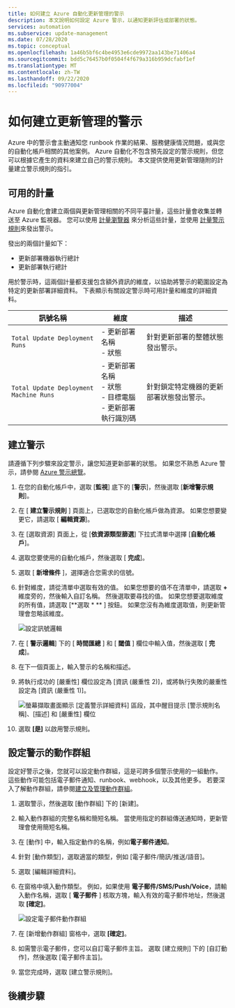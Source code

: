 ```yaml
---
title: 如何建立 Azure 自動化更新管理的警示
description: 本文說明如何設定 Azure 警示，以通知更新評估或部署的狀態。
services: automation
ms.subservice: update-management
ms.date: 07/28/2020
ms.topic: conceptual
ms.openlocfilehash: 1a46b5bf6c4be4953e6cde9972aa143be71406a4
ms.sourcegitcommit: bdd5c76457b0f0504f4f679a316b959dcfabf1ef
ms.translationtype: MT
ms.contentlocale: zh-TW
ms.lasthandoff: 09/22/2020
ms.locfileid: "90977004"
---
```

# <a name="how-to-create-alerts-for-update-management"></a>如何建立更新管理的警示

Azure 中的警示會主動通知您 runbook 作業的結果、服務健康情況問題，或與您的自動化帳戶相關的其他案例。 Azure 自動化不包含預先設定的警示規則，但您可以根據它產生的資料來建立自己的警示規則。 本文提供使用更新管理隨附的計量建立警示規則的指引。

## <a name="available-metrics"></a>可用的計量

Azure 自動化會建立兩個與更新管理相關的不同平臺計量，這些計量會收集並轉送至 Azure 監視器。 您可以使用 [計量瀏覽器](../../azure-monitor/platform/metrics-charts.md) 來分析這些計量，並使用 [計量警示規則](../../azure-monitor/platform/alerts-metric.md)來發出警示。

發出的兩個計量如下：

* 更新部署機器執行總計
* 更新部署執行總計

用於警示時，這兩個計量都支援包含額外資訊的維度，以協助將警示的範圍設定為特定的更新部署詳細資料。 下表顯示有關設定警示時可用計量和維度的詳細資料。

|訊號名稱|維度|描述
|---|---|---|
|`Total Update Deployment Runs`|- 更新部署名稱<br>- 狀態 | 針對更新部署的整體狀態發出警示。|
|`Total Update Deployment Machine Runs`|- 更新部署名稱</br>- 狀態</br>- 目標電腦</br>- 更新部署執行識別碼    |針對鎖定特定機器的更新部署狀態發出警示。|

## <a name="create-alert"></a>建立警示

請遵循下列步驟來設定警示，讓您知道更新部署的狀態。 如果您不熟悉 Azure 警示，請參閱 [Azure 警示總覽](../../azure-monitor/platform/alerts-overview.md)。

1. 在您的自動化帳戶中，選取 [**監視**] 底下的 [**警示**]，然後選取 [**新增警示規則**]。

2. 在 [ **建立警示規則** ] 頁面上，已選取您的自動化帳戶做為資源。 如果您想要變更它，請選取 [ **編輯資源**]。

3. 在 [選取資源] 頁面上，從 [**依資源類型篩選**] 下拉式清單中選擇 [**自動化帳戶**]。

4. 選取您要使用的自動化帳戶，然後選取 [ **完成**]。

5. 選取 [ **新增條件** ]，選擇適合您需求的信號。

6. 針對維度，請從清單中選取有效的值。 如果您想要的值不在清單中，請選取 **\+** 維度旁的，然後輸入自訂名稱。 然後選取要尋找的值。 如果您想要選取維度的所有值，請選取 [**選取 \* ** ] 按鈕。 如果您沒有為維度選取值，則更新管理會忽略該維度。

    ![設定訊號邏輯](./media/update-mgmt-manage-updates-for-vm/signal-logic.png)

7. 在 [ **警示邏輯**] 下的 [ **時間匯總** ] 和 [ **閾值** ] 欄位中輸入值，然後選取 [ **完成**]。

8. 在下一個頁面上，輸入警示的名稱和描述。

9. 將執行成功的 [嚴重性] 欄位設定為 [資訊 (嚴重性 2)]，或將執行失敗的嚴重性設定為 [資訊 (嚴重性 1)]。

    ![螢幕擷取畫面顯示 [定義警示詳細資料] 區段，其中醒目提示 [警示規則名稱]、[描述] 和 [嚴重性] 欄位](./media/update-mgmt-manage-updates-for-vm/define-alert-details.png)

10. 選取 **[是]** 以啟用警示規則。

## <a name="configure-action-groups-for-your-alerts"></a>設定警示的動作群組

設定好警示之後，您就可以設定動作群組，這是可跨多個警示使用的一組動作。 這些動作可能包括電子郵件通知、runbook、webhook，以及其他更多。 若要深入了解動作群組，請參閱[建立及管理動作群組](../../azure-monitor/platform/action-groups.md)。

1. 選取警示，然後選取 [動作群組] 下的 [新建]。

2. 輸入動作群組的完整名稱和簡短名稱。 當使用指定的群組傳送通知時，更新管理會使用簡短名稱。

3. 在 [動作] 中，輸入指定動作的名稱，例如**電子郵件通知**。

4. 針對 [動作類型]，選取適當的類型，例如 [電子郵件/簡訊/推送/語音]。

5. 選取 [編輯詳細資料]。

6. 在窗格中填入動作類型。 例如，如果使用 **電子郵件/SMS/Push/Voice**，請輸入動作名稱，選取 [ **電子郵件** ] 核取方塊，輸入有效的電子郵件地址，然後選取 **[確定]**。

    ![設定電子郵件動作群組](./media/update-mgmt-manage-updates-for-vm/configure-email-action-group.png)

7. 在 [新增動作群組] 窗格中，選取 **[確定]**。

8. 如需警示電子郵件，您可以自訂電子郵件主旨。 選取 [建立規則] 下的 [自訂動作]，然後選取 [電子郵件主旨]。

9. 當您完成時，選取 [建立警示規則]。

## <a name="next-steps"></a>後續步驟


